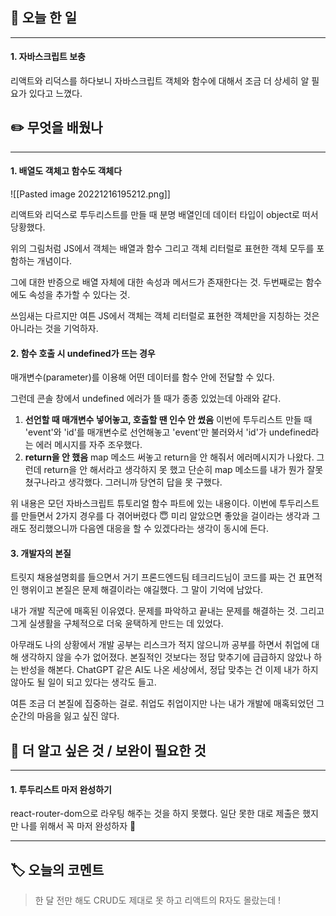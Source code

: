 ## 📅 오늘 한 일
---
#### 1. 자바스크립트 보충
리액트와 리덕스를 하다보니 자바스크립트 객체와 함수에 대해서 조금 더 상세히 알 필요가 있다고 느꼈다.

## ✏️ 무엇을 배웠나
---
#### 1. 배열도 객체고 함수도 객체다

![[Pasted image 20221216195212.png]]

리액트와 리덕스로 투두리스트를 만들 때 분명 배열인데 데이터 타입이 object로 떠서 당황했다.

위의 그림처럼 JS에서 객체는 배열과 함수 그리고 객체 리터럴로 표현한 객체 모두를 포함하는 개념이다.

그에 대한 반증으로 배열 자체에 대한 속성과 메서드가 존재한다는 것. 두번째로는 함수에도 속성을 추가할 수 있다는 것.

쓰임새는 다르지만 여튼 JS에서 객체는 객체 리터럴로 표현한 객체만을 지칭하는 것은 아니라는 것을 기억하자.

#### 2. 함수 호출 시 undefined가 뜨는 경우

매개변수(parameter)를 이용해 어떤 데이터를 함수 안에 전달할 수 있다.

그런데 콘솔 창에서 undefined 에러가 뜰 때가 종종 있었는데 아래와 같다.

1. __선언할 때 매개변수 넣어놓고, 호출할 땐 인수 안 썼음__
   이번에 투두리스트 만들 때 'event'와 'id'를 매개변수로 선언해놓고 'event'만 불러와서 'id'가 undefined라는 에러 메시지를 자주 조우했다.
2. __return을 안 했음__
   map 메소드 써놓고 return을 안 해줘서 에러메시지가 나왔다. 그런데 return을 안 해서라고 생각하지 못 했고 단순히 map 메소드를 내가 뭔가 잘못쳤구나라고 생각했다. 그러니까 당연히 답을 못 구했다.

위 내용은 모던 자바스크립트 튜토리얼 함수 파트에 있는 내용이다. 이번에 투두리스트를 만들면서 2가지 경우를 다 겪어버렸다 😇  미리 알았으면 좋았을 걸이라는 생각과 그래도 정리했으니까 다음엔 대응을 할 수 있겠다라는 생각이 동시에 든다.

#### 3. 개발자의 본질

트릿지 채용설명회를 들으면서 거기 프론드엔드팀 테크리드님이 코드를 짜는 건 표면적인 행위이고 본질은 문제 해결이라는 얘길했다. 그 말이 기억에 남았다.

내가 개발 직군에 매혹된 이유였다. 문제를 파악하고 끝내는 문제를 해결하는 것. 그리고 그게 실생활을 구체적으로 더욱 윤택하게 만드는 데 있었다.

아무래도 나의 상황에서 개발 공부는 리스크가 적지 않으니까 공부를 하면서 취업에 대해 생각하지 않을 수가 없어졌다. 본질적인 것보다는 정답 맞추기에 급급하지 않았나 하는 반성을 해본다. ChatGPT 같은 AI도 나온 세상에서, 정답 맞추는 건 이제 내가 하지 않아도 될 일이 되고 있다는 생각도 들고.

여튼 조금 더 본질에 집중하는 걸로.
취업도 취업이지만 나는 내가 개발에 매혹되었던 그 순간의 마음을 잃고 싶진 않다.

## 🔎 더 알고 싶은 것 / 보완이 필요한 것
---
#### 1. 투두리스트 마저 완성하기
react-router-dom으로 라우팅 해주는 것을 하지 못했다. 일단 못한 대로 제출은 했지만 나를 위해서 꼭 마저 완성하자 🧘

---
## 🏷️ 오늘의 코멘트
> 한 달 전만 해도 CRUD도 제대로 못 하고 리액트의 R자도 몰랐는데 ! 